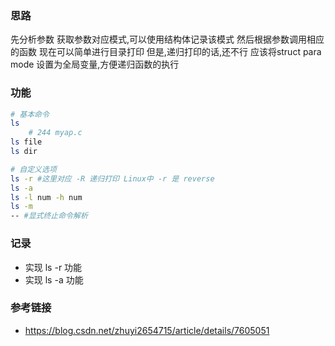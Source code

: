 ### 思路
先分析参数
获取参数对应模式,可以使用结构体记录该模式
然后根据参数调用相应的函数
现在可以简单进行目录打印
但是,递归打印的话,还不行
应该将struct para mode 设置为全局变量,方便递归函数的执行

### 功能
```sh
# 基本命令
ls
    # 244 myap.c
ls file
ls dir

# 自定义选项
ls -r #这里对应 -R 递归打印 Linux中 -r 是 reverse
ls -a
ls -l num -h num
ls -m
-- #显式终止命令解析
```


### 记录
- 实现 ls -r 功能
- 实现 ls -a 功能
### 参考链接
- https://blog.csdn.net/zhuyi2654715/article/details/7605051



